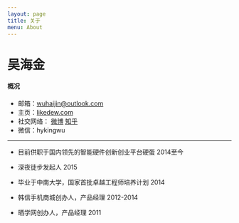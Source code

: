 ```yaml
---
layout: page
title: 关于
menu: About
---
```


吴海金
===

#### 概况

- 邮箱：wuhaijin@outlook.com
- 主页：[likedew.com][1]
- 社交网络：  [微博][2]   [知乎][3]  
- 微信：hykingwu

---- 
- 目前供职于国内领先的智能硬件创新创业平台硬蛋   2014至今

- 深夜徒步发起人   2015

- 毕业于中南大学，国家首批卓越工程师培养计划   2014

- 韩信手机商城创办人，产品经理    2012-2014

- 晒学网创办人，产品经理   2011

[1]:	http://likedew.com
[2]:	http://weibo.com/dream100fly
[3]:	http://www.zhihu.com/people/hyking